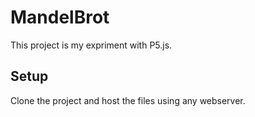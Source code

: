 # MandelBrot
This project is my expriment with P5.js.

## Setup
Clone the project and host the files using any webserver.

